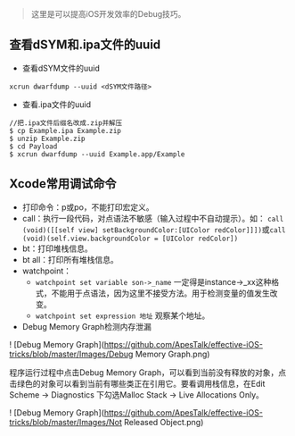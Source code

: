 > 这里是可以提高iOS开发效率的Debug技巧。

## 查看dSYM和.ipa文件的uuid

- 查看dSYM文件的uuid

```
xcrun dwarfdump --uuid <dSYM文件路径>
```

- 查看.ipa文件的uuid

```
//把.ipa文件后缀名改成.zip并解压
$ cp Example.ipa Example.zip 
$ unzip Example.zip
$ cd Payload
$ xcrun dwarfdump --uuid Example.app/Example
```

## Xcode常用调试命令

- 打印命令：p或po，不能打印宏定义。
- call：执行一段代码，对点语法不敏感（输入过程中不自动提示）。如： ``call (void)([[self view] setBackgroundColor:[UIColor redColor]]])``或``call (void)(self.view.backgroundColor = [UIColor redColor])``
- bt：打印堆栈信息。
- bt all：打印所有堆栈信息。
- watchpoint：
    - ``watchpoint set variable son->_name`` 一定得是instance->_xx这种格式，不能用于点语法，因为这里不接受方法。用于检测变量的值发生改变。
    - ``watchpoint set expression 地址`` 观察某个地址。
- Debug Memory Graph检测内存泄漏

! [Debug Memory Graph](https://github.com/ApesTalk/effective-iOS-tricks/blob/master/Images/Debug Memory Graph.png)

程序运行过程中点击Debug Memory Graph，可以看到当前没有释放的对象，点击绿色的对象可以看到当前有哪些类正在引用它。要看调用栈信息，在Edit Scheme -> Diagnostics 下勾选Malloc Stack -> Live Allocations Only。

! [Debug Memory Graph](https://github.com/ApesTalk/effective-iOS-tricks/blob/master/Images/Not Released Object.png)

